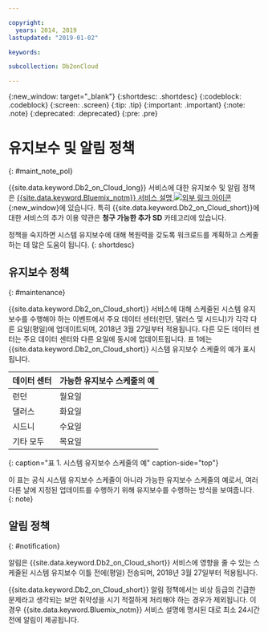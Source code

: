 ```yaml
---

copyright:
  years: 2014, 2019
lastupdated: "2019-01-02"

keywords: 

subcollection: Db2onCloud

---
```


<!-- Attribute definitions --> 
{:new_window: target="_blank"}
{:shortdesc: .shortdesc}
{:codeblock: .codeblock}
{:screen: .screen}
{:tip: .tip}
{:important: .important}
{:note: .note}
{:deprecated: .deprecated}
{:pre: .pre}

# 유지보수 및 알림 정책
{: #maint_note_pol}

{{site.data.keyword.Db2_on_Cloud_long}} 서비스에 대한 유지보수 및 알림 정책은 [{{site.data.keyword.Bluemix_notm}} 서비스 설명 ![외부 링크 아이콘](../../icons/launch-glyph.svg "외부 링크 아이콘")](http://www.ibm.com/software/sla/sladb.nsf/sla/bm?OpenDocument){:new_window}에 있습니다. 특히 {{site.data.keyword.Db2_on_Cloud_short}}에 대한 서비스의 추가 이용 약관은 **청구 가능한 추가 SD** 카테고리에 있습니다. 

정책을 숙지하면 시스템 유지보수에 대해 복원력을 갖도록 워크로드를 계획하고 스케줄하는 데 많은 도움이 됩니다.
{: shortdesc}

## 유지보수 정책
{: #maintenance}

{{site.data.keyword.Db2_on_Cloud_short}} 서비스에 대해 스케줄된 시스템 유지보수를 수행해야 하는 이벤트에서 주요 데이터 센터(런던, 댈러스 및 시드니)가 각각 다른 요일(평일)에 업데이트되며, 2018년 3월 27일부터 적용됩니다. 다른 모든 데이터 센터는 주요 데이터 센터와 다른 요일에 동시에 업데이트됩니다. 표 1에는 {{site.data.keyword.Db2_on_Cloud_short}} 시스템 유지보수 스케줄의 예가 표시됩니다.

| 데이터 센터 | 가능한 유지보수 스케줄의 예 |
|-------------|-----------------------------|
|   런던 | 월요일 |
| 댈러스 | 화요일 |
| 시드니 | 수요일 |
|기타 모두 | 목요일 |
{: caption="표 1. 시스템 유지보수 스케줄의 예" caption-side="top"}

이 표는 공식 시스템 유지보수 스케줄이 아니라 가능한 유지보수 스케줄의 예로서, 여러 다른 날에 지정된 업데이트를 수행하기 위해 유지보수를 수행하는 방식을 보여줍니다.
{: note}

## 알림 정책
{: #notification}

알림은 {{site.data.keyword.Db2_on_Cloud_short}} 서비스에 영향을 줄 수 있는 스케줄된 시스템 유지보수 이틀 전에(평일) 전송되며, 2018년 3월 27일부터 적용됩니다. 

{{site.data.keyword.Db2_on_Cloud_short}} 알림 정책에서는 비상 등급의 긴급한 문제라고 생각되는 보안 취약성을 시기 적절하게 처리해야 하는 경우가 제외됩니다. 이 경우 {{site.data.keyword.Bluemix_notm}} 서비스 설명에 명시된 대로 최소 24시간 전에 알림이 제공됩니다.
